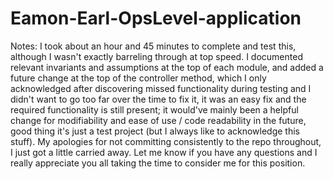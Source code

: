 # Eamon-Earl-OpsLevel-application

Notes: I took about an hour and 45 minutes to complete and test this, although I wasn't exactly barreling through at top speed. I documented relevant invariants and assumptions at the top of each module, and added a future change at the top of the controller method, which I only acknowledged after discovering missed functionality during testing and I didn't want to go too far over the time to fix it, it was an easy fix and the required functionality is still present; it would've mainly been a helpful change for modifiability and ease of use / code readability in the future, good thing it's just a test project (but I always like to acknowledge this stuff). My apologies for not committing consistently to the repo throughout, I just got a little carried away. Let me know if you have any questions and I really appreciate you all taking the time to consider me for this position. 
